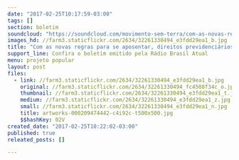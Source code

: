 ```yaml
---
date: "2017-02-25T10:17:59-03:00"
tags: []
section: boletim
soundcloud: "https://soundcloud.com/movimento-sem-terra/com-as-novas-regras-para-se-aposentar-direitos-previdenciarios-das-mulheres-do-campo-estao-em-risco"
images_hd: //farm3.staticflickr.com/2634/32261330494_e3fdd29ea1_b.jpg
title: "Com as novas regras para se aposentar, direitos previdenciários das mulheres do campo estão em risco"
support_line: Confira o boletim emitido pela Rádio Brasil Atual
menu: projeto popular
layout: post
files:
  - link: //farm3.staticflickr.com/2634/32261330494_e3fdd29ea1_b.jpg
    original: //farm3.staticflickr.com/2634/32261330494_fc4508f34c_o.jpg
    thumbnail: //farm3.staticflickr.com/2634/32261330494_e3fdd29ea1_t.jpg
    medium: //farm3.staticflickr.com/2634/32261330494_e3fdd29ea1_z.jpg
    small: //farm3.staticflickr.com/2634/32261330494_e3fdd29ea1_n.jpg
    title: artworks-000209474442-c4i92c-t500x500.jpg
    $$hashKey: 02V
created_date: "2017-02-25T10:22:02-03:00"
published: true
releated_posts: []

---
```

